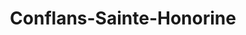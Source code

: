 ---
title: Conflans-Sainte-Honorine
url: /conflans-sainte-honorine/
latitude: 48.996
longitude: 2.081
---